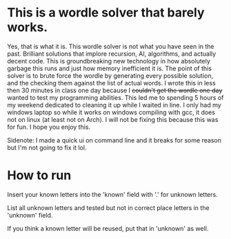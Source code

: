 # This is a wordle solver that barely works.
Yes, that is what it is. This wordle solver is not what you have seen in the past. Brilliant solutions that implore recursion, AI, algorithms, and actually decent code. This is groundbreaking new technology in how absolutely garbage this runs and just how memory inefficient it is. The point of this solver is to brute force the wordle by generating every possible solution, and the checking them against the list of actual words. I wrote this in less then 30 minutes in class one day because I ~~couldn't get the wordle one day~~ wanted to test my programming abilities. This led me to spending 5 hours of my weekend dedicated to cleaning it up while I waited in line. I only had my windows laptop so while it works on windows compiling with gcc, it does not on linux (at least not on Arch). I will not be fixing this because this was for fun. I hope you enjoy this.

Sidenote: I made a quick ui on command line and it breaks for some reason but I'm not going to fix it lol.

# How to run
Insert your known letters into the 'known' field with '.' for unknown letters.

List all unknown letters and tested but not in correct place letters in the 'unknown' field.

If you think a known letter will be reused, put that in 'unknown' as well.